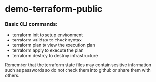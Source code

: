 # demo-terraform-public

### Basic CLI commands:
- terraform init to setup environment
- terraform validate to check syntax
- terraform plan to view the execution plan
- terraform apply to execute the plan
- terraform destroy to destroy infrastructure 

Remember that the terraform state files may contain sesitive information such as passwords so do not check them into github or share them with others.
